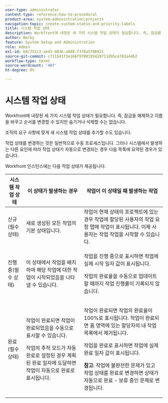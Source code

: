 ```yaml
---
user-type: administrator
content-type: reference;how-to-procedural
product-area: system-administration;projects
navigation-topic: create-custom-status-and-priority-labels
title: 시스템 작업 상태
description: Workfront에 내장된 세 가지 시스템 작업 상태가 필요합니다. 즉, 잠금을 해제하고 이름을 바꾸고 순서를 변경할 수 있지만 숨기거나 삭제할 수는 없습니다. 조직의 요구 사항에 맞게 새 시스템 작업 상태를 추가할 수도 있습니다. 작업 상태 변경은 일반적으로 수동 프로세스이지만 시스템에서 발생하는 다른 요인에 따라 작업 상태가 자동으로 변경되는 경우가 있습니다.
author: Becky
feature: System Setup and Administration
role: Admin
exl-id: b8c751c3-aed3-4836-a888-f3f8a5f08421
source-git-commit: c711541f3e166f9700195420711d95ce782a44b2
workflow-type: tm+mt
source-wordcount: '407'
ht-degree: 0%

---
```


# 시스템 작업 상태

Workfront에 내장된 세 가지 시스템 작업 상태가 필요합니다. 즉, 잠금을 해제하고 이름을 바꾸고 순서를 변경할 수 있지만 숨기거나 삭제할 수는 없습니다.

조직의 요구 사항에 맞게 새 시스템 작업 상태를 추가할 수도 있습니다.

작업 상태를 변경하는 것은 일반적으로 수동 프로세스입니다. 그러나 시스템에서 발생하는 다른 요인에 따라 작업 상태가 자동으로 변경되는 경우 다음 목록에 요약된 경우가 있습니다.

Workfront 인스턴스에는 다음 작업 상태가 제공됩니다.

<table style="table-layout:auto"> 
 <col> 
 <col> 
 <col> 
 <thead> 
  <tr> 
   <th>시스템 작업 상태</th> 
   <th>이 상태가 발생하는 경우</th> 
   <th>작업이 이 상태일 때 발생하는 작업</th> 
  </tr> 
 </thead> 
 <tbody> 
  <tr> 
   <td>신규(필수 상태)</td> 
   <td>새로 생성된 모든 작업의 기본 상태입니다.</td> 
   <td>작업이 현재 상태의 프로젝트에 있는 경우 작업에 할당된 사용자의 작업 요청 탭에 작업이 표시됩니다. 이제 사용자는 작업 작업을 시작할 수 있습니다.</td> 
  </tr> 
  <tr> 
   <td>진행 중(필수 상태)</td> 
   <td>이 상태에서 작업을 배치하여 해당 작업에 대한 작업이 시작되었음을 나타낼 수 있습니다.</td> 
   <td> <p>작업을 진행 중으로 표시하면 작업에 실제 시작 일자 값이 표시됩니다.</p> <p>작업의 완료율을 수동으로 업데이트할 때까지 작업 진행률이 기록되지 않습니다.</p> </td> 
  </tr> 
  <tr> 
   <td>완료(필수 상태)</td> 
   <td> <p>작업이 완료되면 작업이 완료되었음을 수동으로 표시할 수 있습니다.</p> <p>작업의 추적 모드가 자동 완료로 설정된 경우 계획된 완료 일자에 도달하면 작업이 자동으로 완료로 표시됩니다.</p> </td> 
   <td> <p>작업이 완료되면 작업의 완료율이 100%로 표시됩니다. 작업이 완료되면 홈 영역에 있는 할당자의 내 작업 목록에서 제거됩니다.</p> <p>작업을 완료로 표시하면 작업에 실제 완료 일자 값이 표시됩니다.</p> <p><b>참고</b>: 작업에 불완전한 문제가 있고 작업 상태를 완료로 변경하면 상태가 자동으로 완료 - 보류 중인 문제로 변경됩니다.</p> </td> 
  </tr> 
 </tbody> 
</table>
